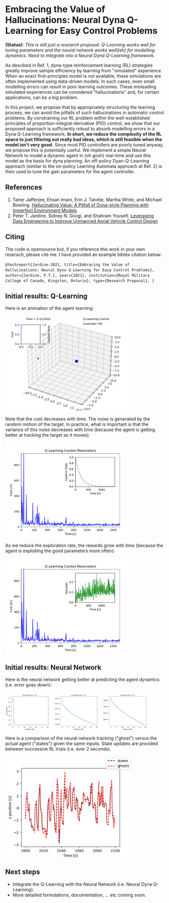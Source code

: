 # Embracing the Value of Hallucinations: Neural Dyna Q-Learning for Easy Control Problems

**(Status)**: *This is still just a research proposal. Q-Learning works well for tuning parameters and the neural network works well(ish) for modelling dynamics. Need to integrate into a Neural Dyna Q-Learning framework.*

As descibed in Ref. 1, dyna-type reinforcement learning (RL) strategies greatly improve sample efficiency by learning from "simulated" experience. When an exact first-principles model is not available, these simulations are often implemented using data-driven models. In such cases, even small modelling errors can result in poor learning outcomes. 
These misleading simulated experiences can be considered "hallucinations" and, for certain applications, can be a big problem.

In this project, we propose that by appropriately structuring the learning process, we can avoid the pitfalls of such hallucinations in automatic control problems. 
By constraining our RL problem within the well-established principles of proportion-integral-derivative (PID) control, we show that our proposed approach is sufficiently robust to absorb modelling errors in a Dyna Q-Learning framework. 
**In short, we reduce the complexity of the RL space to just filtering out really bad ideas, which is still feasible when the model isn't very good.** Since most PID controllers are poorly tuned anyway, we propose this is potentially useful.
We implement a simple Neural Network to model a dynamic agent in (oh gosh) real-time and use this model as the basis for dyna planning. 
An off-policy Dyan-Q-Learning approach (similar to the on-policy Learning Automata approach at Ref. 2) is then used to tune the gain parameters for the agent controller.

## References

1. Taher Jafferjee, Ehsan Imani, Erin J. Talvitie, Martha White, and Michael Bowling. [Hallucinating Value: A Pitfall of Dyna-style Planning with Imperfect Environment Models](https://arxiv.org/pdf/2006.04363.pdf)
2. Peter T. Jardine, Sidney N. Givigi, and Shahram Yousefi. [Leveraging Data Engineering to Improve Unmanned Aerial Vehicle Control Design](https://ieeexplore.ieee.org/document/9130726)


## Citing

The code is opensource but, if you reference this work in your own reserach, please cite me. I have provided an example bibtex citation below:

`@techreport{Jardine-2021,
  title={Embracing the Value of Hallucinations: Neural Dyna Q-Learning for Easy Control Problems},
  author={Jardine, P.T.},
  year={2021},
  institution={Royal Military College of Canada, Kingston, Ontario},
  type={Research Proposal},
}`

## Initial results: Q-Learning 

Here is an animation of the agent learning:

<p float="center">
  <img src="https://github.com/tjards/Q_learning_particle/blob/master/Figs/animation_05.gif" width="80%" />
</p>

Note that the cost decreases with time. The noise is generated by the random motion of the target. In practice, what is important is that the variance of this noise decreases with time (because the agent is getting better at tracking the target as it moves).

<p float="center">
  <img src="https://github.com/tjards/Q_learning_particle/blob/master/Figs/cost_05.png" width="80%" />
</p>

As we reduce the exploration rate, the rewards grow with time (because the agent is exploiting the good parameters more often):

<p float="center">
  <img src="https://github.com/tjards/Q_learning_particle/blob/master/Figs/rewards_05.png" width="80%" />
</p>

## Initial results: Neural Network

Here is the neural network getting better at predicting the agent dynamics (i.e. error goes down):

<p float="center">
  <img src="https://github.com/tjards/Q_learning_particle/blob/master/Figs/batch1.png" width="30%" />
  <img src="https://github.com/tjards/Q_learning_particle/blob/master/Figs/batch2.png" width="30%" />
    <img src="https://github.com/tjards/Q_learning_particle/blob/master/Figs/batch3.png" width="30%" />
</p>

Here is a comparison of the neural network tracking ("ghost") versus the actual agent ("states") given the same inputs. 
State updates are provided between successive RL trials (i.e. ever 2 seconds).

<p float="center">
  <img src="https://github.com/tjards/Q_learning_particle/blob/master/Figs/posError.png" width="80%" />
</p>

## Next steps

- Integrate the Q-Learning with the Neural Network (i.e. Neural Dyna Q-Learning). 
- More detailed formulations, documentation, ... etc coming soon.
